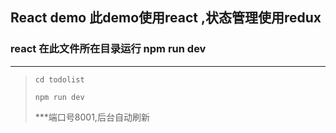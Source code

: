## React demo 此demo使用react ,状态管理使用redux


### react  在此文件所在目录运行 npm run dev
----------------
>	`cd todolist`
>
>	`npm run dev`
>
>	***端口号8001,后台自动刷新
>	
